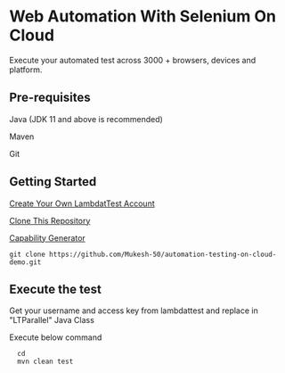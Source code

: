 
# Web Automation With Selenium On Cloud

Execute your automated test across 3000 + browsers, devices and platform.



## Pre-requisites

 Java  (JDK 11 and above is recommended)

 Maven 

 Git 


## Getting Started

[Create Your Own LambdatTest Account](https://accounts.lambdatest.com/register?utm_source=YouTube&utm_medium=Organic&utm_campaign=Oct30&utm_term=mo&utm_content=LT_Sign_Up)

[Clone This Repository](https://github.com/Mukesh-50/automation-testing-on-cloud-demo.git)

[Capability Generator](https://www.lambdatest.com/capabilities-generator/)

```
git clone https://github.com/Mukesh-50/automation-testing-on-cloud-demo.git
```



## Execute the test


Get your  username and access key from lambdattest and replace in "LTParallel" Java Class 

Execute below command

```
  cd 
  mvn clean test
```

